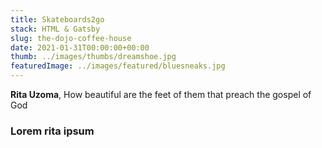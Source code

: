 ```yaml
---
title: Skateboards2go
stack: HTML & Gatsby
slug: the-dojo-coffee-house
date: 2021-01-31T00:00:00+00:00
thumb: ../images/thumbs/dreamshoe.jpg
featuredImage: ../images/featured/bluesneaks.jpg
---
```


**Rita Uzoma**, How beautiful are the feet of them that preach the gospel of God

### Lorem rita ipsum
